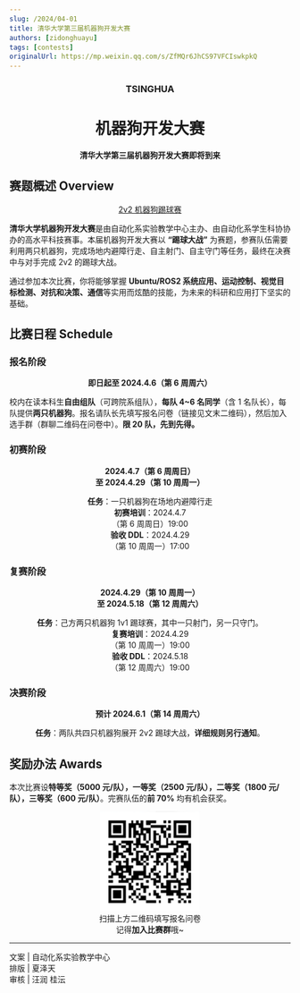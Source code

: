 ```yaml
---
slug: /2024/04-01
title: 清华大学第三届机器狗开发大赛
authors: [zidonghuayu]
tags: [contests]
originalUrl: https://mp.weixin.qq.com/s/ZfMQr6JhCS97VFCIswkpkQ
---
```


<center>
<h3>TSINGHUA<h3>
<h1>机器狗开发大赛</h1>
<strong>清华大学第三届机器狗开发大赛即将到来</strong>
</center>

## 赛题概述 Overview

<center>

[2v2 机器狗踢球赛](https://mpvideo.qpic.cn/0bc32qaaiaaawmajztajintfbvgdatkaabaa.f10002.mp4?dis_k=8ef3c20143e0c2c7b31b560a3a70644e&dis_t=1742815104&play_scene=10120&auth_info=UeSy0wdlYGzGh9ygWVsDaQ57OzMcTzNjQzJrN0ptOBNhHQl7PRMGEnkiNAxiQxJpC3wjAjcQeToVajApT3Mw&auth_key=a0986b1d9618228d9b08e33dab5192aa&vid=wxv_3394242191199453186&format_id=10002&support_redirect=0&mmversion=false)</center>

**清华大学机器狗开发大赛**是由自动化系实验教学中心主办、由自动化系学生科协协办的高水平科技赛事。本届机器狗开发大赛以 **“踢球大战”** 为赛题，参赛队伍需要利用两只机器狗，完成场地内避障行走、自主射门、自主守门等任务，最终在决赛中与对手完成 2v2 的踢球大战。

通过参加本次比赛，你将能够掌握 **Ubuntu/ROS2 系统应用、运动控制、视觉目标检测、对抗和决策、通信**等实用而炫酷的技能，为未来的科研和应用打下坚实的基础。

<!--truncate-->

## 比赛日程 Schedule

### 报名阶段

**<center>即日起至 2024.4.6（第 6 周周六）**</center>

校内在读本科生**自由组队**（可跨院系组队），**每队 4~6 名同学**（含 1 名队长），每队提供**两只机器狗**。报名请队长先填写报名问卷（链接见文末二维码），然后加入选手群（群聊二维码在问卷中）。**限 20 队，先到先得。**

### 初赛阶段

**<center>2024.4.7（第 6 周周日）<br />至 2024.4.29（第 10 周周一）**

**任务**：一只机器狗在场地内避障行走  
**初赛培训**：2024.4.7  
（第 6 周周日）19:00  
**验收 DDL**：2024.4.29  
（第 10 周周一）17:00</center>

### 复赛阶段

**<center>2024.4.29（第 10 周周一）<br />至 2024.5.18（第 12 周周六）**

**任务**：己方两只机器狗 1v1 踢球赛，其中一只射门，另一只守门。  
**复赛培训**：2024.4.29  
（第 10 周周一）19:00  
**验收 DDL**：2024.5.18  
（第 12 周周六）19:00</center>

### 决赛阶段

**<center>预计 2024.6.1（第 14 周周六）**

**任务**：两队共四只机器狗展开 2v2 踢球大战，**详细规则另行通知**。</center>

## 奖励办法 Awards

本次比赛设**特等奖（5000 元/队），一等奖（2500 元/队），二等奖（1800 元/队），三等奖（600 元/队）**。完赛队伍的**前 70%** 均有机会获奖。<center>

![报名二维码](img/1.png)  
扫描上方二维码填写报名问卷  
记得**加入比赛群**哦~</center>

---

文案 | 自动化系实验教学中心  
排版 | 夏泽天  
审核 | 汪润 桂沄
